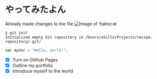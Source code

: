 # やってみたよん
Already made changes to the file
![Image of Yaktocat](https://octodex.github.com/images/yaktocat.png)
```
$ git init
Initialized empty Git repository in /Users/skills/Projects/recipe-repository/.git/
```
``` javascript
var myVar = "Hello, world!";
```

- [x] Turn on GitHub Pages
- [x] Outline my portfolio
- [x] Introduce myself to the world
